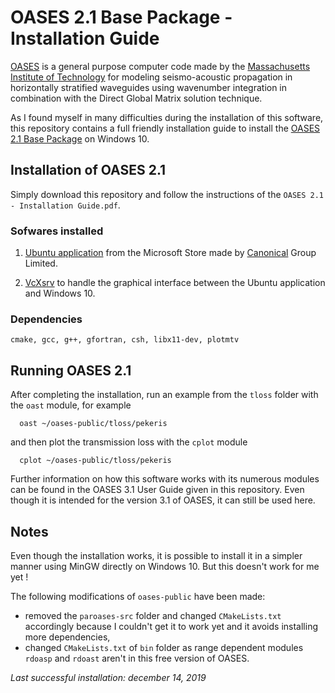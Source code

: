 # OASES 2.1 Base Package - Installation Guide

[OASES](https://tlo.mit.edu/technologies/oases-software-modeling-seismo-acoustic-propagation-horizontally-stratified-waveguides) is a general purpose computer code made by the [Massachusetts Institute of Technology](http://www.mit.edu/) for modeling seismo-acoustic propagation in horizontally stratified waveguides using wavenumber integration in combination with the Direct Global Matrix solution technique.

As I found myself in many difficulties during the installation of this software, this repository contains a full friendly installation guide to install the [OASES 2.1 Base Package](http://lamss.mit.edu/lamss/tars/oases-public.tgz) on Windows 10.

## Installation of OASES 2.1

Simply download this repository and follow the instructions of the ```OASES 2.1 - Installation Guide.pdf```.

### Sofwares installed
1. [Ubuntu application](https://www.microsoft.com/en-us/p/ubuntu/9nblggh4msv6?activetab=pivot:overviewtab) from the Microsoft Store made by [Canonical](https://canonical.com/) Group Limited.

2. [VcXsrv](https://sourceforge.net/projects/vcxsrv/) to handle the graphical interface between the Ubuntu application and Windows 10.

### Dependencies
```
cmake, gcc, g++, gfortran, csh, libx11-dev, plotmtv
```

## Running OASES 2.1

After completing the installation, run an example from the ```tloss``` folder with the ```oast``` module, for example
```
  oast ~/oases-public/tloss/pekeris 
```
and then plot the transmission loss with the ```cplot``` module
```
  cplot ~/oases-public/tloss/pekeris 
```

Further information on how this software works with its numerous modules can be found in the OASES 3.1 User Guide given in this repository. Even though it is intended for the version 3.1 of OASES, it can still be used here.

## Notes
Even though the installation works, it is possible to install it in a simpler manner using MinGW directly on Windows 10. But this doesn't work for me yet !

The following modifications of ```oases-public``` have been made: 
* removed the ```paroases-src``` folder and changed ```CMakeLists.txt``` accordingly because I couldn't get it to work yet and it avoids installing more dependencies,
* changed ```CMakeLists.txt``` of ```bin``` folder as range dependent modules ```rdoasp``` and ```rdoast``` aren't in this free version of OASES.

_Last successful installation: december 14, 2019_
